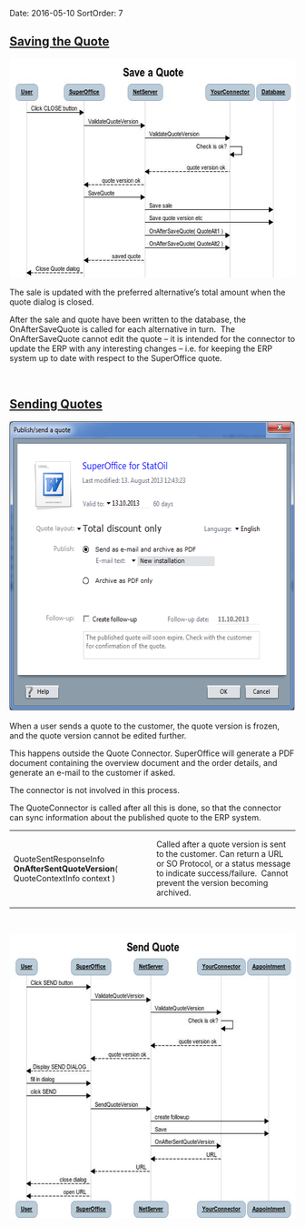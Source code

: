 Date: 2016-05-10
SortOrder: 7

[Saving the Quote]()
----------------------------------------------

<img src="Quote%20Connector%20interface_files/image018.jpg" id="Picture 31" width="600" height="385" />

The sale is updated with the preferred alternative’s total amount when the quote dialog is closed.

After the sale and quote have been written to the database, the OnAfterSaveQuote is called for each alternative in turn.  The OnAfterSaveQuote cannot edit the quote – it is intended for the connector to update the ERP with any interesting changes – i.e. for keeping the ERP system up to date with respect to the SuperOffice quote.

 

[Sending Quotes]()
--------------------------------------------

<img src="Quote%20Connector%20interface_files/image019.png" id="Picture 206" width="570" height="510" />

When a user sends a quote to the customer, the quote version is frozen, and the quote version cannot be edited further.

This happens outside the Quote Connector. SuperOffice will generate a PDF document containing the overview document and the order details, and generate an e-mail to the customer if asked.

The connector is not involved in this process.

The QuoteConnector is called after all this is done, so that the connector can sync information about the published quote to the ERP system.

<table>
<colgroup>
<col width="50%" />
<col width="50%" />
</colgroup>
<tbody>
<tr class="odd">
<td><p>QuoteSentResponseInfo <strong>OnAfterSentQuoteVersion</strong>( QuoteContextInfo context )</p></td>
<td><p>Called after a quote version is sent to the customer. Can return a URL or SO Protocol, or a status message to indicate success/failure.  Cannot prevent the version becoming archived.</p></td>
</tr>
</tbody>
</table>

 

<img src="Quote%20Connector%20interface_files/image020.jpg" id="Picture 7187" width="605" height="501" />

 
